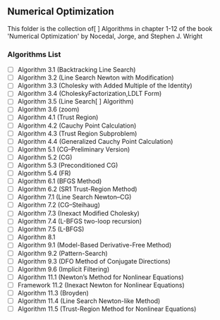 ## Numerical Optimization
This folder is the collection of[ ] Algorithms in chapter 1-12 of the book 'Numerical Optimization' by Nocedal, Jorge, and Stephen J. Wright


### Algorithms List
- [ ] Algorithm 3.1 (Backtracking Line Search)
- [ ] Algorithm 3.2 (Line Search Newton with Modification)
- [ ] Algorithm 3.3 (Cholesky with Added Multiple of the Identity)
- [ ] Algorithm 3.4 (CholeskyFactorization,LDLT Form)
- [ ] Algorithm 3.5 (Line Search[ ] Algorithm)
- [ ] Algorithm 3.6 (zoom)
- [ ] Algorithm 4.1 (Trust Region)
- [ ] Algorithm 4.2 (Cauchy Point Calculation)
- [ ] Algorithm 4.3 (Trust Region Subproblem)
- [ ] Algorithm 4.4 (Generalized Cauchy Point Calculation)
- [ ] Algorithm 5.1 (CG–Preliminary Version)
- [ ] Algorithm 5.2 (CG)
- [ ] Algorithm 5.3 (Preconditioned CG)
- [ ] Algorithm 5.4 (FR)
- [ ] Algorithm 6.1 (BFGS Method)
- [ ] Algorithm 6.2 (SR1 Trust-Region Method)
- [ ] Algorithm 7.1 (Line Search Newton–CG)
- [ ] Algorithm 7.2 (CG–Steihaug)
- [ ] Algorithm 7.3 (Inexact Modiﬁed Cholesky)
- [ ] Algorithm 7.4 (L-BFGS two-loop recursion)
- [ ] Algorithm 7.5 (L-BFGS)
- [ ] Algorithm 8.1
- [ ] Algorithm 9.1 (Model-Based Derivative-Free Method)
- [ ] Algorithm 9.2 (Pattern-Search)
- [ ] Algorithm 9.3 (DFO Method of Conjugate Directions)
- [ ] Algorithm 9.6 (Implicit Filtering)
- [ ] Algorithm 11.1 (Newton’s Method for Nonlinear Equations)
- [ ] Framework 11.2 (Inexact Newton for Nonlinear Equations)
- [ ] Algorithm 11.3 (Broyden)
- [ ] Algorithm 11.4 (Line Search Newton-like Method)
- [ ] Algorithm 11.5 (Trust-Region Method for Nonlinear Equations)
